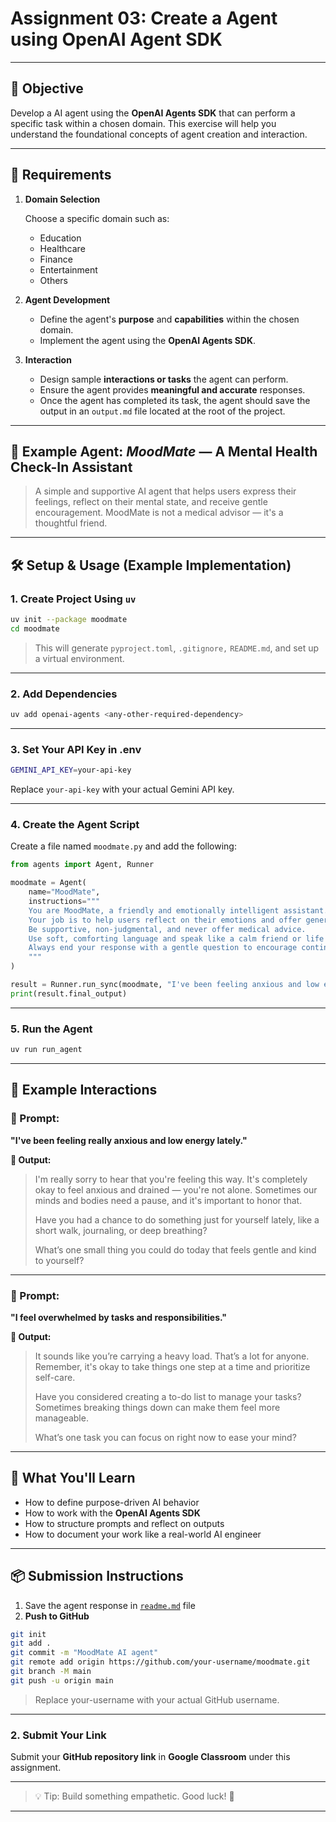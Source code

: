 # Assignment 03: Create a Agent using OpenAI Agent SDK

---

## 🎯 Objective

Develop a AI agent using the **OpenAI Agents SDK** that can perform a specific task within a chosen domain. This exercise will help you understand the foundational concepts of agent creation and interaction.

---

## 📌 Requirements

1. **Domain Selection**

   Choose a specific domain such as:

   - Education
   - Healthcare
   - Finance
   - Entertainment
   - Others

2. **Agent Development**

   - Define the agent's **purpose** and **capabilities** within the chosen domain.
   - Implement the agent using the **OpenAI Agents SDK**.

3. **Interaction**
   - Design sample **interactions or tasks** the agent can perform.
   - Ensure the agent provides **meaningful and accurate** responses.
   - Once the agent has completed its task, the agent should save the output in an `output.md` file located at the root of the project.

---

## 📝 Example Agent: _MoodMate_ — A Mental Health Check-In Assistant

> A simple and supportive AI agent that helps users express their feelings, reflect on their mental state, and receive gentle encouragement. MoodMate is not a medical advisor — it's a thoughtful friend.

---

## 🛠️ Setup & Usage (Example Implementation)

### 1. **Create Project Using `uv`**

```bash
uv init --package moodmate
cd moodmate
```

> This will generate `pyproject.toml`, `.gitignore,` `README.md`, and set up a virtual environment.

---

### 2. **Add Dependencies**

```bash
uv add openai-agents <any-other-required-dependency>
```

---

### 3. **Set Your API Key in .env**

```bash
GEMINI_API_KEY=your-api-key
```

Replace `your-api-key` with your actual Gemini API key.

---

### 4. **Create the Agent Script**

Create a file named `moodmate.py` and add the following:

```python
from agents import Agent, Runner

moodmate = Agent(
    name="MoodMate",
    instructions="""
    You are MoodMate, a friendly and emotionally intelligent assistant.
    Your job is to help users reflect on their emotions and offer general tips for self-care.
    Be supportive, non-judgmental, and never offer medical advice.
    Use soft, comforting language and speak like a calm friend or life coach.
    Always end your response with a gentle question to encourage continued reflection.
    """
)

result = Runner.run_sync(moodmate, "I've been feeling anxious and low energy lately.")
print(result.final_output)
```

---

### 5. **Run the Agent**

```bash
uv run run_agent
```

---

## 💬 Example Interactions

### 🔹 Prompt:

**"I've been feeling really anxious and low energy lately."**

**🔸 Output:**

> I'm really sorry to hear that you're feeling this way. It's completely okay to feel anxious and drained — you're not alone. Sometimes our minds and bodies need a pause, and it's important to honor that.
>
> Have you had a chance to do something just for yourself lately, like a short walk, journaling, or deep breathing?
>
> What’s one small thing you could do today that feels gentle and kind to yourself?
---

### 🔹 Prompt:

**"I feel overwhelmed by tasks and responsibilities."**

**🔸 Output:**

> It sounds like you’re carrying a heavy load. That’s a lot for anyone. Remember, it's okay to take things one step at a time and prioritize self-care.
>
> Have you considered creating a to-do list to manage your tasks? Sometimes breaking things down can make them feel more manageable.
>
> What’s one task you can focus on right now to ease your mind?
---

## 📘 What You'll Learn

- How to define purpose-driven AI behavior
- How to work with the **OpenAI Agents SDK**
- How to structure prompts and reflect on outputs
- How to document your work like a real-world AI engineer

---

## 📦 Submission Instructions

1. Save the agent response in [`readme.md`](http://readme.md) file
2. **Push to GitHub**

```bash
git init
git add .
git commit -m "MoodMate AI agent"
git remote add origin https://github.com/your-username/moodmate.git
git branch -M main
git push -u origin main

```

> Replace your-username with your actual GitHub username.

---

### 2. **Submit Your Link**

Submit your **GitHub repository link** in **Google Classroom** under this assignment.

---

> 💡 Tip: Build something empathetic. Good luck! 🌱

---
